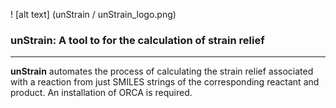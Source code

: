 ! [alt text] (unStrain / unStrain_logo.png)

### unStrain: A tool to for the calculation of strain relief
***

**unStrain** automates the process of calculating the strain relief associated with a reaction from just SMILES strings of the corresponding
reactant and product. An installation of ORCA is required. 
